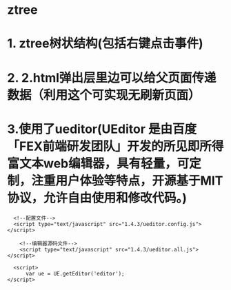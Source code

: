 # ztree
# 1. ztree树状结构(包括右键点击事件)
# 2. 2.html弹出层里边可以给父页面传递数据（利用这个可实现无刷新页面）
# 3.使用了ueditor(UEditor 是由百度「FEX前端研发团队」开发的所见即所得富文本web编辑器，具有轻量，可定制，注重用户体验等特点，开源基于MIT协议，允许自由使用和修改代码。)

```
  <!--配置文件-->
  <script type="text/javascript" src="1.4.3/ueditor.config.js"></script> 
  
	<!--编辑器源码文件-->
	<script type="text/javascript" src="1.4.3/ueditor.all.js"> </script>
  
  <script>
	  var ue = UE.getEditor('editor');
</script>
 ```
